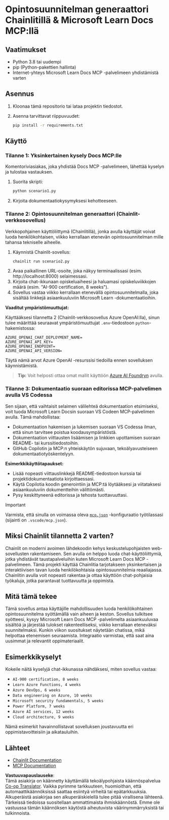 <!--
CO_OP_TRANSLATOR_METADATA:
{
  "original_hash": "a05fb941810e539147fec53aaadbb6fd",
  "translation_date": "2025-07-14T06:41:35+00:00",
  "source_file": "09-CaseStudy/docs-mcp/solution/python/README.md",
  "language_code": "fi"
}
-->
# Opintosuunnitelman generaattori Chainlitillä & Microsoft Learn Docs MCP:llä

## Vaatimukset

- Python 3.8 tai uudempi
- pip (Python-pakettien hallinta)
- Internet-yhteys Microsoft Learn Docs MCP -palvelimeen yhdistämistä varten

## Asennus

1. Kloonaa tämä repositorio tai lataa projektin tiedostot.
2. Asenna tarvittavat riippuvuudet:

   ```bash
   pip install -r requirements.txt
   ```

## Käyttö

### Tilanne 1: Yksinkertainen kysely Docs MCP:lle
Komentoriviasiakas, joka yhdistää Docs MCP -palvelimeen, lähettää kyselyn ja tulostaa vastauksen.

1. Suorita skripti:
   ```bash
   python scenario1.py
   ```
2. Kirjoita dokumentaatiokysymyksesi kehotteeseen.

### Tilanne 2: Opintosuunnitelman generaattori (Chainlit-verkkosovellus)
Verkkopohjainen käyttöliittymä (Chainlitillä), jonka avulla käyttäjät voivat luoda henkilökohtaisen, viikko kerrallaan etenevän opintosuunnitelman mille tahansa tekniselle aiheelle.

1. Käynnistä Chainlit-sovellus:
   ```bash
   chainlit run scenario2.py
   ```
2. Avaa paikallinen URL-osoite, joka näkyy terminaalissasi (esim. http://localhost:8000) selaimessasi.
3. Kirjoita chat-ikkunaan opiskeluaiheesi ja haluamasi opiskeluviikkojen määrä (esim. "AI-900 certification, 8 weeks").
4. Sovellus vastaa viikko kerrallaan etenevällä opintosuunnitelmalla, joka sisältää linkkejä asiaankuuluviin Microsoft Learn -dokumentaatioihin.

**Vaaditut ympäristömuuttujat:**

Käyttääksesi tilannetta 2 (Chainlit-verkkosovellus Azure OpenAI:lla), sinun tulee määrittää seuraavat ympäristömuuttujat `.env`-tiedostoon `python`-hakemistossa:

```
AZURE_OPENAI_CHAT_DEPLOYMENT_NAME=
AZURE_OPENAI_API_KEY=
AZURE_OPENAI_ENDPOINT=
AZURE_OPENAI_API_VERSION=
```

Täytä nämä arvot Azure OpenAI -resurssisi tiedoilla ennen sovelluksen käynnistämistä.

> **Tip:** Voit helposti ottaa omat mallit käyttöön [Azure AI Foundryn](https://ai.azure.com/) avulla.

### Tilanne 3: Dokumentaatio suoraan editorissa MCP-palvelimen avulla VS Codessa

Sen sijaan, että vaihtaisit selaimen välilehteä dokumentaation etsimiseksi, voit tuoda Microsoft Learn Docsin suoraan VS Codeen MCP-palvelimen avulla. Tämä mahdollistaa:
- Dokumentaation hakemisen ja lukemisen suoraan VS Codessa ilman, että sinun tarvitsee poistua koodausympäristöstä.
- Dokumentaation viittausten lisäämisen ja linkkien upottamisen suoraan README- tai kurssitiedostoihin.
- GitHub Copilotin ja MCP:n yhteiskäytön sujuvaan, tekoälyavusteiseen dokumentaatiotyöskentelyyn.

**Esimerkkikäyttötapaukset:**
- Lisää nopeasti viittauslinkkejä README-tiedostoon kurssia tai projektidokumentaatiota kirjoittaessasi.
- Käytä Copilotia koodin generointiin ja MCP:tä löytääksesi ja viitataksesi asiaankuuluviin dokumentteihin välittömästi.
- Pysy keskittyneenä editorissa ja tehosta tuottavuuttasi.

> [!IMPORTANT]
> Varmista, että sinulla on voimassa oleva [`mcp.json`](../../../../../../09-CaseStudy/docs-mcp/solution/scenario3/mcp.json) -konfiguraatio työtilassasi (sijainti on `.vscode/mcp.json`).

## Miksi Chainlit tilannetta 2 varten?

Chainlit on moderni avoimen lähdekoodin kehys keskustelupohjaisten web-sovellusten rakentamiseen. Sen avulla on helppo luoda chat-käyttöliittymiä, jotka yhdistävät taustapalveluihin kuten Microsoft Learn Docs MCP -palvelimeen. Tämä projekti käyttää Chainlitia tarjotakseen yksinkertaisen ja interaktiivisen tavan luoda henkilökohtaisia opintosuunnitelmia reaaliajassa. Chainlitin avulla voit nopeasti rakentaa ja ottaa käyttöön chat-pohjaisia työkaluja, jotka parantavat tuottavuutta ja oppimista.

## Mitä tämä tekee

Tämä sovellus antaa käyttäjille mahdollisuuden luoda henkilökohtainen opintosuunnitelma syöttämällä vain aiheen ja keston. Sovellus tulkitsee syötteesi, kysyy Microsoft Learn Docs MCP -palvelimelta asiaankuuluvaa sisältöä ja järjestää tulokset rakenteelliseksi, viikko kerrallaan eteneväksi suunnitelmaksi. Kunkin viikon suositukset näytetään chatissa, mikä helpottaa etenemisen seuraamista. Integraatio varmistaa, että saat aina uusimmat ja relevantit oppimateriaalit.

## Esimerkkikyselyt

Kokeile näitä kyselyjä chat-ikkunassa nähdäksesi, miten sovellus vastaa:

- `AI-900 certification, 8 weeks`
- `Learn Azure Functions, 4 weeks`
- `Azure DevOps, 6 weeks`
- `Data engineering on Azure, 10 weeks`
- `Microsoft security fundamentals, 5 weeks`
- `Power Platform, 7 weeks`
- `Azure AI services, 12 weeks`
- `Cloud architecture, 9 weeks`

Nämä esimerkit havainnollistavat sovelluksen joustavuutta eri oppimistavoitteisiin ja aikatauluihin.

## Lähteet

- [Chainlit Documentation](https://docs.chainlit.io/)
- [MCP Documentation](https://github.com/MicrosoftDocs/mcp)

**Vastuuvapauslauseke**:  
Tämä asiakirja on käännetty käyttämällä tekoälypohjaista käännöspalvelua [Co-op Translator](https://github.com/Azure/co-op-translator). Vaikka pyrimme tarkkuuteen, huomioithan, että automaattikäännöksissä saattaa esiintyä virheitä tai epätarkkuuksia. Alkuperäistä asiakirjaa sen alkuperäiskielellä tulee pitää virallisena lähteenä. Tärkeissä tiedoissa suositellaan ammattimaista ihmiskäännöstä. Emme ole vastuussa tämän käännöksen käytöstä aiheutuvista väärinymmärryksistä tai tulkinnoista.